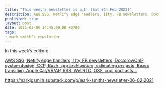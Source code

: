 ```yaml
---
title: "This week’s newsletter is out! (Sat 6th Feb 2021)"
description: AWS SSG, Netlify edge handlers, 11ty, FB newsletters, DoctorowOnIP, system design, GCP, Bash, app architecture, estimating projects, Bezos transition, Apple Car/VR/AR, RSS, WebRTC, OSS, cool podcasts...
published: true
layout: post
date: 2021-02-06 14:45:00:00 +0700
tags:
- mark smith’s newsletter
---
```

In this week’s edition:

[AWS SSG, Netlify edge handlers, 11ty, FB newsletters, DoctorowOnIP, system design, GCP, Bash, app architecture, estimating projects, Bezos transition, Apple Car/VR/AR, RSS, WebRTC, OSS, cool podcasts...](https://markjgsmith.substack.com/p/mark-smiths-newsletter-06-02-2021)

https://markjgsmith.substack.com/p/mark-smiths-newsletter-06-02-2021
